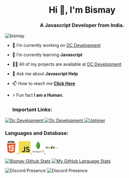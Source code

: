 <h1 align="center">Hi 👋, I'm Bismay</h1>
<h3 align="center">A Javascript Developer from India.</h3>

<p align="left"> <img src="https://komarev.com/ghpvc/?username=bismay&label=Profile%20views&color=0e75b6&style=flat" alt="bismay" /> </p>

- 🔭 I’m currently working on [DC Development](https://dsc.gg/devdc)

- 🌱 I’m currently learning **Javascript**

- 👨‍💻 All of my projects are available at [DC Development](https://dsc.gg/devdc)

- 💬 Ask me about **Javascript Help**

- 📫 How to reach me **[Click Here](https://dsc.gg/devdc)**

- ⚡ Fun fact **I am a Human.**

  <h3 align="left">Important Links:</h3>
<a href="https://dsc.gg/devdc">
    <img src="https://img.shields.io/badge/Discord-red?style=for-the-badge&logo=youtube&logoColor=white" alt="Dc Development"/>
  </a>
<a href="https://youtube.com/channel/UCWDWeBKGKJSVkru16stjgmA">
    <img src="https://img.shields.io/badge/Youtube-grey?style=for-the-badge&logo=discord&logoColor=white" alt="Dc Development"/>
  </a>
<a href="https://discord.com/api/oauth2/authorize?client_id=977587038452842546&permissions=8&scope=bot%20applications.commands">
    <img src="https://img.shields.io/badge/Public Bot-skyblue?style=for-the-badge&logo=discord&logoColor=white" alt="Uptimer"/>
  </a>


<h3 align="left">Languages and Database:</h3>
<p align="left"> <a href="https://www.w3.org/html/" target="_blank" rel="noreferrer"> <img src="https://raw.githubusercontent.com/devicons/devicon/master/icons/html5/html5-original-wordmark.svg" alt="html5" width="40" height="40"/> </a> <a href="https://developer.mozilla.org/en-US/docs/Web/JavaScript" target="_blank" rel="noreferrer"> <img src="https://raw.githubusercontent.com/devicons/devicon/master/icons/javascript/javascript-original.svg" alt="javascript" width="40" height="40"/> </a> <a href="https://www.mongodb.com/" target="_blank" rel="noreferrer"> <img src="https://raw.githubusercontent.com/devicons/devicon/master/icons/mongodb/mongodb-original-wordmark.svg" alt="mongodb" width="40" height="40"/> </a> <a href="https://nodejs.org" target="_blank" rel="noreferrer"> <img src="https://raw.githubusercontent.com/devicons/devicon/master/icons/nodejs/nodejs-original-wordmark.svg" alt="nodejs" width="40" height="40"/> </a> </p>

[![Bismay Github Stats](https://github-readme-stats.vercel.app/api/?username=Bismayop&count_private=true&theme=tokyonight&showicons=true)]()
[![My GitHub Language Stats](https://github-readme-stats.vercel.app/api/top-langs/?username=Bismayop&langs_count=5&theme=tokyonight)]()

![Discord Presence](https://lanyard.cnrad.dev/api/824999648422002728)
![Discord Presence](https://lanyard.cnrad.dev/api/970580884908560395)
